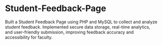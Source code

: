 # Student-Feedback-Page
Built a Student Feedback Page using PHP and MySQL to collect and analyze student feedback. Implemented secure data storage, real-time analytics, and user-friendly submission, improving feedback accuracy and accessibility for faculty.
